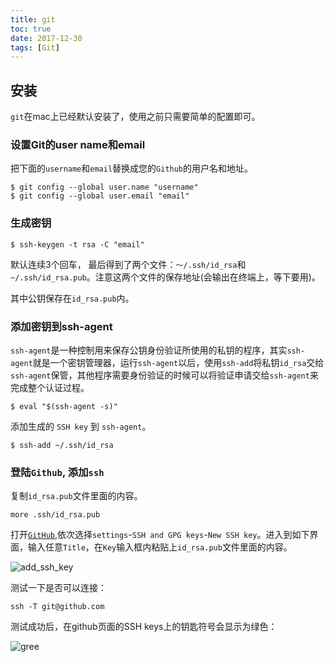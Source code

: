 ```yaml
---
title: git
toc: true
date: 2017-12-30
tags: [Git]
---
```


## 安装
`git`在mac上已经默认安装了，使用之前只需要简单的配置即可。

### 设置Git的user name和email

把下面的`username`和`email`替换成您的`Github`的用户名和地址。

```
$ git config --global user.name "username"
$ git config --global user.email "email"
```

### 生成密钥

```
$ ssh-keygen -t rsa -C "email"
```

默认连续3个回车， 最后得到了两个文件：`～/.ssh/id_rsa`和`~/.ssh/id_rsa.pub`。注意这两个文件的保存地址(会输出在终端上，等下要用)。

其中公钥保存在`id_rsa.pub`内。

### 添加密钥到ssh-agent

`ssh-agent`是一种控制用来保存公钥身份验证所使用的私钥的程序，其实`ssh-agent`就是一个密钥管理器，运行`ssh-agent`以后，使用`ssh-add`将私钥`id_rsa`交给`ssh-agent`保管，其他程序需要身份验证的时候可以将验证申请交给`ssh-agent`来完成整个认证过程。

```
$ eval "$(ssh-agent -s)"
```

添加生成的 `SSH key` 到 `ssh-agent`。

```
$ ssh-add ~/.ssh/id_rsa
```

### 登陆`Github`, 添加`ssh`

复制`id_rsa.pub`文件里面的内容。

```
more .ssh/id_rsa.pub
```

打开[`GitHub`](https://github.com),依次选择`settings`-`SSH and GPG keys`-`New SSH key`。进入到如下界面，输入任意`Title`，在`Key`输入框内粘贴上`id_rsa.pub`文件里面的内容。

![add_ssh_key](http://or9a8nskt.bkt.clouddn.com/add_ssh_key.png)

测试一下是否可以连接：

```
ssh -T git@github.com
```

测试成功后，在github页面的SSH keys上的钥匙符号会显示为绿色：

![gree](http://or9a8nskt.bkt.clouddn.com/gree.png)





